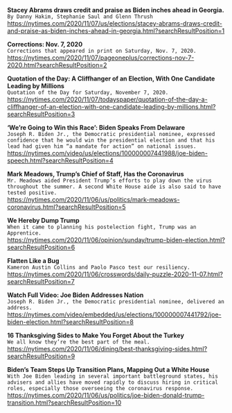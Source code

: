 **Stacey Abrams draws credit and praise as Biden inches ahead in Georgia.**\
`By Danny Hakim, Stephanie Saul and Glenn Thrush`\
https://nytimes.com/2020/11/07/us/elections/stacey-abrams-draws-credit-and-praise-as-biden-inches-ahead-in-georgia.html?searchResultPosition=1

**Corrections: Nov. 7, 2020**\
`Corrections that appeared in print on Saturday, Nov. 7, 2020.`\
https://nytimes.com/2020/11/07/pageoneplus/corrections-nov-7-2020.html?searchResultPosition=2

**Quotation of the Day: A Cliffhanger of an Election, With One Candidate Leading by Millions**\
`Quotation of the Day for Saturday, November 7, 2020.`\
https://nytimes.com/2020/11/07/todayspaper/quotation-of-the-day-a-cliffhanger-of-an-election-with-one-candidate-leading-by-millions.html?searchResultPosition=3

**‘We’re Going to Win this Race’: Biden Speaks From Delaware**\
`Joseph R. Biden Jr., the Democratic presidential nominee, expressed confidence that he would win the presidential election and that his lead had given him “a mandate for action” on national issues.`\
https://nytimes.com/video/us/elections/100000007441988/joe-biden-speech.html?searchResultPosition=4

**Mark Meadows, Trump’s Chief of Staff, Has the Coronavirus**\
`Mr. Meadows aided President Trump’s efforts to play down the virus throughout the summer. A second White House aide is also said to have tested positive.`\
https://nytimes.com/2020/11/06/us/politics/mark-meadows-coronavirus.html?searchResultPosition=5

**We Hereby Dump Trump**\
`When it came to planning his postelection fight, Trump was an Apprentice.`\
https://nytimes.com/2020/11/06/opinion/sunday/trump-biden-election.html?searchResultPosition=6

**Flatten Like a Bug**\
`Kameron Austin Collins and Paolo Pasco test our resiliency.`\
https://nytimes.com/2020/11/06/crosswords/daily-puzzle-2020-11-07.html?searchResultPosition=7

**Watch Full Video: Joe Biden Addresses Nation**\
`Joseph R. Biden Jr., the Democratic presidential nominee, delivered an address.`\
https://nytimes.com/video/embedded/us/elections/100000007441792/joe-biden-election.html?searchResultPosition=8

**16 Thanksgiving Sides to Make You Forget About the Turkey**\
`We all know they’re the best part of the meal.`\
https://nytimes.com/2020/11/06/dining/best-thanksgiving-sides.html?searchResultPosition=9

**Biden’s Team Steps Up Transition Plans, Mapping Out a White House**\
`With Joe Biden leading in several important battleground states, his advisers and allies have moved rapidly to discuss hiring in critical roles, especially those overseeing the coronavirus response.`\
https://nytimes.com/2020/11/06/us/politics/joe-biden-donald-trump-transition.html?searchResultPosition=10


